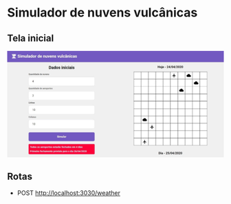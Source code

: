 # Simulador de nuvens vulcânicas

## Tela inicial

![](./.github/assets/screenshot.jpeg)

## Rotas

- POST [http://localhost:3030/weather](http://localhost:3030/weather)
